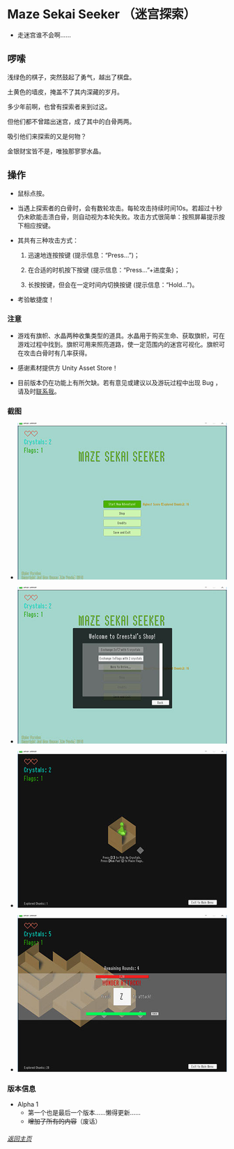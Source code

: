 # Maze Sekai Seeker （迷宫探索）

- 走迷宫谁不会啊……

## 啰嗦

浅绿色的棋子，突然鼓起了勇气，越出了棋盘。

土黄色的墙皮，掩盖不了其内深藏的岁月。

多少年前啊，也曾有探索者来到过这。

但他们都不曾踏出迷宫，成了其中的白骨两两。

吸引他们来探索的又是何物？

金银财宝皆不是，唯独那寥寥水晶。

## 操作

- 鼠标点按。

- 当遇上探索者的白骨时，会有数轮攻击。每轮攻击持续时间10s。若超过十秒仍未欧能击溃白骨，则自动视为本轮失败。攻击方式很简单：按照屏幕提示按下相应按键。

- 其共有三种攻击方式：

  1. 迅速地连按按键 (提示信息：“Press...”)；
  2. 在合适的时机按下按键 (提示信息：“Press...”+进度条)；

  3. 长按按键，但会在一定时间内切换按键 (提示信息：“Hold...”)。

- 考验敏捷度！

### 注意

- 游戏有旗帜、水晶两种收集类型的道具。水晶用于购买生命、获取旗帜，可在游戏过程中找到。旗帜可用来照亮道路，使一定范围内的迷宫可视化。旗帜可在攻击白骨时有几率获得。
- 感谢素材提供方 Unity Asset Store！

- 目前版本仍在功能上有所欠缺。若有意见或建议以及游玩过程中出现 Bug ，请及时[联系我](index.md#联系俺)。

### 截图

- ![](2019-03-10_102721-crop-u1074.jpg)

  [^主菜单]: 主菜单

  

- ![](2019-03-10_102712-crop-u1715.jpg)

  [^商店]: 简陋的商店

  

- ![](2019-03-10_102737-crop-u1631.jpg)

  [^游戏内]: 游戏开始

  

- ![](2019-03-10_102817-crop-u1651.jpg)

  [^游戏内]: 攻击

  

### 版本信息

- Alpha 1
  - 第一个也是最后一个版本……懒得更新……
  - ~~增加了所有的内容~~（废话）

###### [返回主页](index.md)